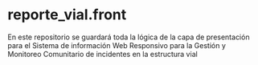 # reporte_vial.front
En este repositorio se guardará toda la lógica de la capa de presentación para el Sistema de información Web Responsivo para la Gestión y Monitoreo Comunitario de incidentes en la estructura vial 
